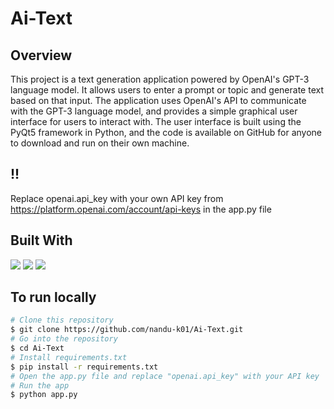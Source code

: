 # Ai-Text


## Overview
This project is a text generation application powered by OpenAI's GPT-3 language model. It allows users to enter a prompt or topic and generate text based on that input. The application uses OpenAI's API to communicate with the GPT-3 language model, and provides a simple graphical user interface for users to interact with. The user interface is built using the PyQt5 framework in Python, and the code is available on GitHub for anyone to download and run on their own machine.

## !!
Replace openai.api_key with your own API key from https://platform.openai.com/account/api-keys in the app.py file

## Built With
![](https://img.shields.io/static/v1?label=🤖&message=OpenAI&color=<lightgrey>)
![](https://img.shields.io/static/v1?label=📺&message=flask&color=<lightgrey>)
![](https://img.shields.io/static/v1?label=🐍&message=Python&color=<lightgrey>)


## To run locally
```bash
# Clone this repository
$ git clone https://github.com/nandu-k01/Ai-Text.git
# Go into the repository
$ cd Ai-Text
# Install requirements.txt
$ pip install -r requirements.txt
# Open the app.py file and replace "openai.api_key" with your API key
# Run the app
$ python app.py
```






